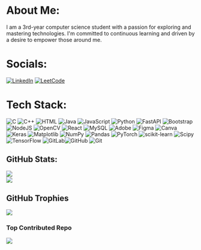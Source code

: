  
# About Me:
I am a 3rd-year computer science student with a passion for exploring and mastering technologies. I'm committed to continuous learning and driven by a desire to empower those around me. 


# Socials:

[![LinkedIn](https://img.shields.io/badge/LinkedIn-0A66C2?style=flat-square&logo=LinkedIn&logoColor=white)](https://www.linkedin.com/in/rida-jahan-7ab71a259/?lipi=urn%3Ali%3Apage%3Ad_flagship3_feed%3B5DAqTWCwTIOTDIBPUNYx9Q%3D%3D) [![LeetCode](https://img.shields.io/badge/LeetCode-FFA116?style=flat-square&logo=LeetCode&logoColor=white)](https://leetcode.com/u/Rida_Jahan/) 



#  Tech Stack:
![C](https://img.shields.io/badge/c-%2300599C.svg?style=flat&logo=c&logoColor=white) ![C++](https://img.shields.io/badge/c++-%2300599C.svg?style=flat&logo=c%2B%2B&logoColor=white)  ![HTML](https://img.shields.io/badge/html5-%23E34F26.svg?style=flat&logo=html5&logoColor=white) ![Java](https://img.shields.io/badge/java-%23ED8B00.svg?style=flat&logo=openjdk&logoColor=white) ![JavaScript](https://img.shields.io/badge/javascript-%23323330.svg?style=flat&logo=javascript&logoColor=%23F7DF1E)  ![Python](https://img.shields.io/badge/python-3670A0?style=flat&logo=python&logoColor=ffdd54)  ![FastAPI](https://img.shields.io/badge/FastAPI-005571?style=flat&logo=fastapi) ![Bootstrap](https://img.shields.io/badge/bootstrap-%238511FA.svg?style=flat&logo=bootstrap&logoColor=white)  ![NodeJS](https://img.shields.io/badge/node.js-6DA55F?style=flat&logo=node.js&logoColor=white) ![OpenCV](https://img.shields.io/badge/opencv-%23white.svg?style=flat&logo=opencv&logoColor=white) ![React](https://img.shields.io/badge/react-%2320232a.svg?style=flat&logo=react&logoColor=%2361DAFB)  ![MySQL](https://img.shields.io/badge/mysql-4479A1.svg?style=flat&logo=mysql&logoColor=white)  ![Adobe](https://img.shields.io/badge/adobe-%23FF0000.svg?style=flat&logo=adobe&logoColor=white) ![Figma](https://img.shields.io/badge/figma-%23F24E1E.svg?style=flat&logo=figma&logoColor=white) ![Canva](https://img.shields.io/badge/Canva-%2300C4CC.svg?style=flat&logo=Canva&logoColor=white) ![Keras](https://img.shields.io/badge/Keras-%23D00000.svg?style=flat&logo=Keras&logoColor=white) ![Matplotlib](https://img.shields.io/badge/Matplotlib-%23ffffff.svg?style=flat&logo=Matplotlib&logoColor=black) ![NumPy](https://img.shields.io/badge/numpy-%23013243.svg?style=flat&logo=numpy&logoColor=white) ![Pandas](https://img.shields.io/badge/pandas-%23150458.svg?style=flat&logo=pandas&logoColor=white) ![PyTorch](https://img.shields.io/badge/PyTorch-%23EE4C2C.svg?style=flat&logo=PyTorch&logoColor=white) ![scikit-learn](https://img.shields.io/badge/scikit--learn-%23F7931E.svg?style=flat&logo=scikit-learn&logoColor=white) 
![Scipy](https://img.shields.io/badge/SciPy-%230C55A5.svg?style=flat&logo=scipy&logoColor=%white) ![TensorFlow](https://img.shields.io/badge/TensorFlow-%23FF6F00.svg?style=flat&logo=TensorFlow&logoColor=white) 
![GitLab](https://img.shields.io/badge/gitlab-%23181717.svg?style=flat&logo=gitlab&logoColor=white)![GitHub](https://img.shields.io/badge/github-%23121011.svg?style=flat&logo=github&logoColor=white) ![Git](https://img.shields.io/badge/git-%23F05033.svg?style=flat&logo=git&logoColor=white) 


##  GitHub Stats:
![](https://github-readme-stats.vercel.app/api?username=rida2911&theme=dark&hide_border=false&include_all_commits=true&count_private=true)<br/>
![](https://github-readme-stats.vercel.app/api/top-langs/?username=rida2911&theme=dark&hide_border=false&include_all_commits=true&count_private=true&layout=compact)

##  GitHub Trophies  
![](https://github-profile-trophy.vercel.app/?username=rida2911&theme=radical&no-frame=false&no-bg=true&margin-w=4)


### Top Contributed Repo
![](https://github-contributor-stats.vercel.app/api?username=rida2911&limit=5&theme=dark&combine_all_yearly_contributions=true)






